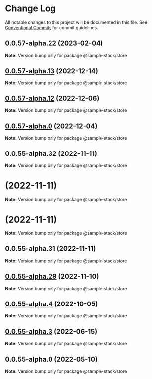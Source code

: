 # Change Log

All notable changes to this project will be documented in this file.
See [Conventional Commits](https://conventionalcommits.org) for commit guidelines.

## 0.0.57-alpha.22 (2023-02-04)

**Note:** Version bump only for package @sample-stack/store

## [0.0.57-alpha.13](https://github.com/cdmbase/fullstack-pro/compare/v0.0.57-alpha.12...v0.0.57-alpha.13) (2022-12-14)

**Note:** Version bump only for package @sample-stack/store

## [0.0.57-alpha.12](https://github.com/cdmbase/fullstack-pro/compare/v0.0.57-alpha.11...v0.0.57-alpha.12) (2022-12-06)

**Note:** Version bump only for package @sample-stack/store

## [0.0.57-alpha.0](https://github.com/cdmbase/fullstack-pro/compare/v0.0.55-alpha.33...v0.0.57-alpha.0) (2022-12-04)

**Note:** Version bump only for package @sample-stack/store

## 0.0.55-alpha.32 (2022-11-11)

**Note:** Version bump only for package @sample-stack/store

# (2022-11-11)

**Note:** Version bump only for package @sample-stack/store

# (2022-11-11)

**Note:** Version bump only for package @sample-stack/store

## 0.0.55-alpha.31 (2022-11-11)

**Note:** Version bump only for package @sample-stack/store

## [0.0.55-alpha.29](https://github.com/cdmbase/fullstack-pro/compare/v0.0.55-alpha.28...v0.0.55-alpha.29) (2022-11-10)

**Note:** Version bump only for package @sample-stack/store

## [0.0.55-alpha.4](https://github.com/cdmbase/fullstack-pro/compare/v0.0.55-alpha.3...v0.0.55-alpha.4) (2022-10-05)

**Note:** Version bump only for package @sample-stack/store

## [0.0.55-alpha.3](https://github.com/cdmbase/fullstack-pro/compare/v0.0.55-alpha.2...v0.0.55-alpha.3) (2022-06-15)

**Note:** Version bump only for package @sample-stack/store

## 0.0.55-alpha.0 (2022-05-10)

**Note:** Version bump only for package @sample-stack/store
